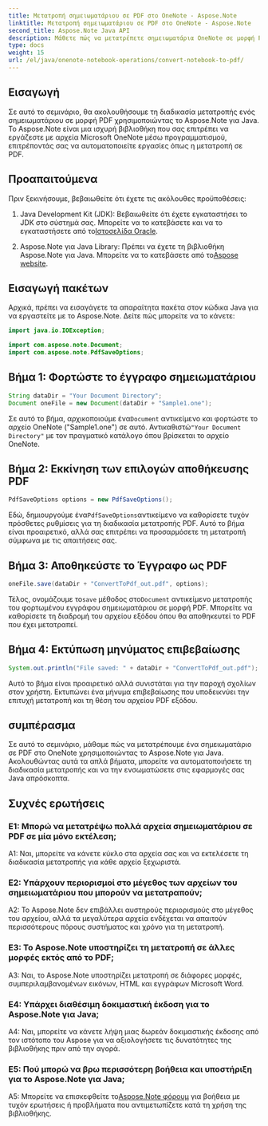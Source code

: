 ```yaml
---
title: Μετατροπή σημειωματάριου σε PDF στο OneNote - Aspose.Note
linktitle: Μετατροπή σημειωματάριου σε PDF στο OneNote - Aspose.Note
second_title: Aspose.Note Java API
description: Μάθετε πώς να μετατρέπετε σημειωματάρια OneNote σε μορφή PDF χρησιμοποιώντας το Aspose.Note για Java. Ακολουθήστε αυτόν τον οδηγό βήμα προς βήμα για απρόσκοπτη ενσωμάτωση στις εφαρμογές σας Java.
type: docs
weight: 15
url: /el/java/onenote-notebook-operations/convert-notebook-to-pdf/
---
```

## Εισαγωγή

Σε αυτό το σεμινάριο, θα ακολουθήσουμε τη διαδικασία μετατροπής ενός σημειωματάριου σε μορφή PDF χρησιμοποιώντας το Aspose.Note για Java. Το Aspose.Note είναι μια ισχυρή βιβλιοθήκη που σας επιτρέπει να εργάζεστε με αρχεία Microsoft OneNote μέσω προγραμματισμού, επιτρέποντάς σας να αυτοματοποιείτε εργασίες όπως η μετατροπή σε PDF.

## Προαπαιτούμενα

Πριν ξεκινήσουμε, βεβαιωθείτε ότι έχετε τις ακόλουθες προϋποθέσεις:

1.  Java Development Kit (JDK): Βεβαιωθείτε ότι έχετε εγκαταστήσει το JDK στο σύστημά σας. Μπορείτε να το κατεβάσετε και να το εγκαταστήσετε από το[Ιστοσελίδα Oracle](https://www.oracle.com/java/technologies/javase-jdk15-downloads.html).

2. Aspose.Note για Java Library: Πρέπει να έχετε τη βιβλιοθήκη Aspose.Note για Java. Μπορείτε να το κατεβάσετε από το[Aspose website](https://releases.aspose.com/note/java/).

## Εισαγωγή πακέτων

Αρχικά, πρέπει να εισαγάγετε τα απαραίτητα πακέτα στον κώδικα Java για να εργαστείτε με το Aspose.Note. Δείτε πώς μπορείτε να το κάνετε:

```java
import java.io.IOException;

import com.aspose.note.Document;
import com.aspose.note.PdfSaveOptions;
```

## Βήμα 1: Φορτώστε το έγγραφο σημειωματάριου

```java
String dataDir = "Your Document Directory";
Document oneFile = new Document(dataDir + "Sample1.one");
```

 Σε αυτό το βήμα, αρχικοποιούμε ένα`Document` αντικείμενο και φορτώστε το αρχείο OneNote ("Sample1.one") σε αυτό. Αντικαθιστώ`"Your Document Directory"` με τον πραγματικό κατάλογο όπου βρίσκεται το αρχείο OneNote.

## Βήμα 2: Εκκίνηση των επιλογών αποθήκευσης PDF

```java
PdfSaveOptions options = new PdfSaveOptions();
```

 Εδώ, δημιουργούμε ένα`PdfSaveOptions`αντικείμενο να καθορίσετε τυχόν πρόσθετες ρυθμίσεις για τη διαδικασία μετατροπής PDF. Αυτό το βήμα είναι προαιρετικό, αλλά σας επιτρέπει να προσαρμόσετε τη μετατροπή σύμφωνα με τις απαιτήσεις σας.

## Βήμα 3: Αποθηκεύστε το Έγγραφο ως PDF

```java
oneFile.save(dataDir + "ConvertToPdf_out.pdf", options);
```

 Τέλος, ονομάζουμε το`save` μέθοδος στο`Document` αντικείμενο μετατροπής του φορτωμένου εγγράφου σημειωματάριου σε μορφή PDF. Μπορείτε να καθορίσετε τη διαδρομή του αρχείου εξόδου όπου θα αποθηκευτεί το PDF που έχει μετατραπεί. 

## Βήμα 4: Εκτύπωση μηνύματος επιβεβαίωσης

```java
System.out.println("File saved: " + dataDir + "ConvertToPdf_out.pdf");
```

Αυτό το βήμα είναι προαιρετικό αλλά συνιστάται για την παροχή σχολίων στον χρήστη. Εκτυπώνει ένα μήνυμα επιβεβαίωσης που υποδεικνύει την επιτυχή μετατροπή και τη θέση του αρχείου PDF εξόδου.

## συμπέρασμα

Σε αυτό το σεμινάριο, μάθαμε πώς να μετατρέπουμε ένα σημειωματάριο σε PDF στο OneNote χρησιμοποιώντας το Aspose.Note για Java. Ακολουθώντας αυτά τα απλά βήματα, μπορείτε να αυτοματοποιήσετε τη διαδικασία μετατροπής και να την ενσωματώσετε στις εφαρμογές σας Java απρόσκοπτα.

## Συχνές ερωτήσεις

### Ε1: Μπορώ να μετατρέψω πολλά αρχεία σημειωματάριου σε PDF σε μία μόνο εκτέλεση;

A1: Ναι, μπορείτε να κάνετε κύκλο στα αρχεία σας και να εκτελέσετε τη διαδικασία μετατροπής για κάθε αρχείο ξεχωριστά.

### Ε2: Υπάρχουν περιορισμοί στο μέγεθος των αρχείων του σημειωματάριου που μπορούν να μετατραπούν;

A2: Το Aspose.Note δεν επιβάλλει αυστηρούς περιορισμούς στο μέγεθος του αρχείου, αλλά τα μεγαλύτερα αρχεία ενδέχεται να απαιτούν περισσότερους πόρους συστήματος και χρόνο για τη μετατροπή.

### Ε3: Το Aspose.Note υποστηρίζει τη μετατροπή σε άλλες μορφές εκτός από το PDF;

A3: Ναι, το Aspose.Note υποστηρίζει μετατροπή σε διάφορες μορφές, συμπεριλαμβανομένων εικόνων, HTML και εγγράφων Microsoft Word.

### Ε4: Υπάρχει διαθέσιμη δοκιμαστική έκδοση για το Aspose.Note για Java;

A4: Ναι, μπορείτε να κάνετε λήψη μιας δωρεάν δοκιμαστικής έκδοσης από τον ιστότοπο του Aspose για να αξιολογήσετε τις δυνατότητες της βιβλιοθήκης πριν από την αγορά.

### Ε5: Πού μπορώ να βρω περισσότερη βοήθεια και υποστήριξη για το Aspose.Note για Java;

 A5: Μπορείτε να επισκεφθείτε το[Aspose.Note φόρουμ](https://forum.aspose.com/c/note/28) για βοήθεια με τυχόν ερωτήσεις ή προβλήματα που αντιμετωπίζετε κατά τη χρήση της βιβλιοθήκης.